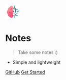 <!-- _coverpage.md -->

![logo](_media/icon.png)

# Notes

> Take some notes :)

- Simple and lightweight


[GitHub](https://github.com/)
[Get Started]()